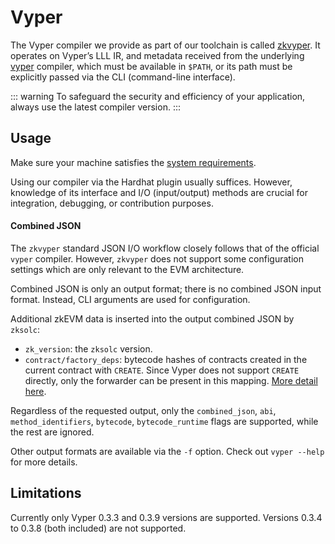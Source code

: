 # Vyper

The Vyper compiler we provide as part of our toolchain is called [zkvyper](https://github.com/matter-labs/zkvyper-bin). It
operates on Vyper’s LLL IR, and metadata received from the underlying [vyper](https://docs.vyperlang.org/en/latest/index.html) compiler,
which must be available in `$PATH`, or its path must be explicitly passed via the CLI (command-line interface).

::: warning
To safeguard the security and efficiency of your application, always use the latest compiler version.
:::

## Usage

Make sure your machine satisfies the [system requirements](https://github.com/matter-labs/era-compiler-vyper/tree/main#system-requirements).

Using our compiler via the Hardhat plugin usually suffices. However, knowledge of its interface and I/O (input/output)
methods are crucial for integration, debugging, or contribution purposes.

#### Combined JSON

The `zkvyper` standard JSON I/O workflow closely follows that of the official `vyper` compiler. However, `zkvyper` does not
support some configuration settings which are only relevant to the EVM architecture.

Combined JSON is only an output format; there is no combined JSON input format. Instead, CLI arguments are
used for configuration.

Additional zkEVM data is inserted into the output combined JSON by `zksolc`:

- `zk_version`: the `zksolc` version.
- `contract/factory_deps`: bytecode hashes of contracts created in the current contract with `CREATE`.
  Since Vyper does not support `CREATE` directly, only the forwarder can be present in this mapping.
  [More detail here](../../reference/architecture/contracts/contract-deployment.md#note-on-factorydeps).

Regardless of the requested output, only the `combined_json`, `abi`, `method_identifiers`, `bytecode`, `bytecode_runtime`
flags are supported, while the rest are ignored.

Other output formats are available via the `-f` option. Check out `vyper --help` for more details.

## Limitations

Currently only Vyper 0.3.3 and 0.3.9 versions are supported. Versions 0.3.4 to 0.3.8 (both included) are not supported.
